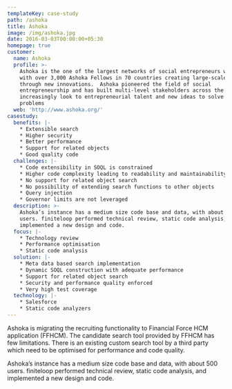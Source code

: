 ```yaml
---
templateKey: case-study
path: /ashoka
title: Ashoka
image: /img/ashoka.jpg
date: 2016-03-03T00:00:00+05:30
homepage: true
customer:
  name: Ashoka
  profile: >-
    Ashoka is the one of the largest networks of social entrepreneurs worldwide,
    with over 3,000 Ashoka Fellows in 70 countries creating large-scale impact
    through new innovations.  Ashoka pioneered the field of social
    entrepreneurship and has built multi-level stakeholders across the world who
    increasingly look to entrepreneurial talent and new ideas to solve social
    problems
  web: 'http://www.ashoka.org/'
casestudy:
  benefits: |-
    * Extensible search
    * Higher security
    * Better performance
    * Support for related objects
    * Good quality code
  challenges: |-
    * Code extensibility in SOQL is constrained
    * Higher code complexity leading to readability and maintainability issues
    * No support for related object search
    * No possibility of extending search functions to other objects
    * Query injection
    * Governor limits are not leveraged
  description: >-
    Ashoka’s instance has a medium size code base and data, with about 500
    users. finiteloop performed technical review, static code analysis, and
    implemented a new design and code.
  focus: |-
    * Technology review
    * Performance optimisation
    * Static code analysis
  solution: |-
    * Meta data based search implementation
    * Dynamic SOQL construction with adequate performance
    * Support for related object search
    * Security and performance quality enforced
    * Very high test coverage
  technology: |-
    * Salesforce
    * Static code analyzers
---
```

Ashoka is migrating the recruiting functionality to Financial Force HCM application (FFHCM). The candidate search tool provided by FFHCM has few limitations. There is an existing custom search tool  by a third party which need to be optimised for performance and code quality.

Ashoka’s instance has a medium size code base and data, with about 500 users.  finiteloop performed technical review, static code analysis, and implemented a new design and code.
